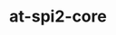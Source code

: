 ---
title: "at-spi2-core"
layout: cache
categories: [package, develop]
meta: {"versions": ["2.48.3"], "compilers": ["gcc@=11.4.0"], "oss": ["ubuntu22.04"], "platforms": ["linux"], "targets": ["x86_64_v3"], "stacks": ["e4s", "root"], "num_specs": 5, "num_specs_by_stack": {"root": 5, "e4s": 5}}
spec_details: [{"hash": "hsiqi4zzkqcti7tu4hcxhqytr5wzsxlp", "compiler": "gcc@=11.4.0", "versions": ["2.48.3"], "os": "ubuntu22.04", "platform": "linux", "target": "x86_64_v3", "variants": ["build_system=meson", "buildtype=release", "default_library=shared", "~strip"], "stacks": ["root", "e4s"], "size": "-", "tarball": "https://binaries.spack.io/develop/build_cache/linux-ubuntu22.04-x86_64_v3/gcc-11.4.0/at-spi2-core-2.48.3/linux-ubuntu22.04-x86_64_v3-gcc-11.4.0-at-spi2-core-2.48.3-hsiqi4zzkqcti7tu4hcxhqytr5wzsxlp.spack"}, {"hash": "ihqyhwdhjr6rjm6vmmjhe6pabkpibaue", "compiler": "gcc@=11.4.0", "versions": ["2.48.3"], "os": "ubuntu22.04", "platform": "linux", "target": "x86_64_v3", "variants": ["build_system=meson", "buildtype=release", "default_library=shared", "~strip"], "stacks": ["root", "e4s"], "size": "-", "tarball": "https://binaries.spack.io/develop/build_cache/linux-ubuntu22.04-x86_64_v3/gcc-11.4.0/at-spi2-core-2.48.3/linux-ubuntu22.04-x86_64_v3-gcc-11.4.0-at-spi2-core-2.48.3-ihqyhwdhjr6rjm6vmmjhe6pabkpibaue.spack"}, {"hash": "knluy4he33ubw2drzisrmctld5zcie2l", "compiler": "gcc@=11.4.0", "versions": ["2.48.3"], "os": "ubuntu22.04", "platform": "linux", "target": "x86_64_v3", "variants": ["build_system=meson", "buildtype=release", "default_library=shared", "~strip"], "stacks": ["root", "e4s"], "size": "-", "tarball": "https://binaries.spack.io/develop/build_cache/linux-ubuntu22.04-x86_64_v3/gcc-11.4.0/at-spi2-core-2.48.3/linux-ubuntu22.04-x86_64_v3-gcc-11.4.0-at-spi2-core-2.48.3-knluy4he33ubw2drzisrmctld5zcie2l.spack"}, {"hash": "nkscez46qib57zjx6sply26f6h3gwqkl", "compiler": "gcc@=11.4.0", "versions": ["2.48.3"], "os": "ubuntu22.04", "platform": "linux", "target": "x86_64_v3", "variants": ["build_system=meson", "buildtype=release", "default_library=shared", "~strip"], "stacks": ["root", "e4s"], "size": "-", "tarball": "https://binaries.spack.io/develop/build_cache/linux-ubuntu22.04-x86_64_v3/gcc-11.4.0/at-spi2-core-2.48.3/linux-ubuntu22.04-x86_64_v3-gcc-11.4.0-at-spi2-core-2.48.3-nkscez46qib57zjx6sply26f6h3gwqkl.spack"}, {"hash": "rhr2chi5jmatrukwqkpriojrusmuysll", "compiler": "gcc@=11.4.0", "versions": ["2.48.3"], "os": "ubuntu22.04", "platform": "linux", "target": "x86_64_v3", "variants": ["build_system=meson", "buildtype=release", "default_library=shared", "~strip"], "stacks": ["root", "e4s"], "size": "-", "tarball": "https://binaries.spack.io/develop/build_cache/linux-ubuntu22.04-x86_64_v3/gcc-11.4.0/at-spi2-core-2.48.3/linux-ubuntu22.04-x86_64_v3-gcc-11.4.0-at-spi2-core-2.48.3-rhr2chi5jmatrukwqkpriojrusmuysll.spack"}]
---